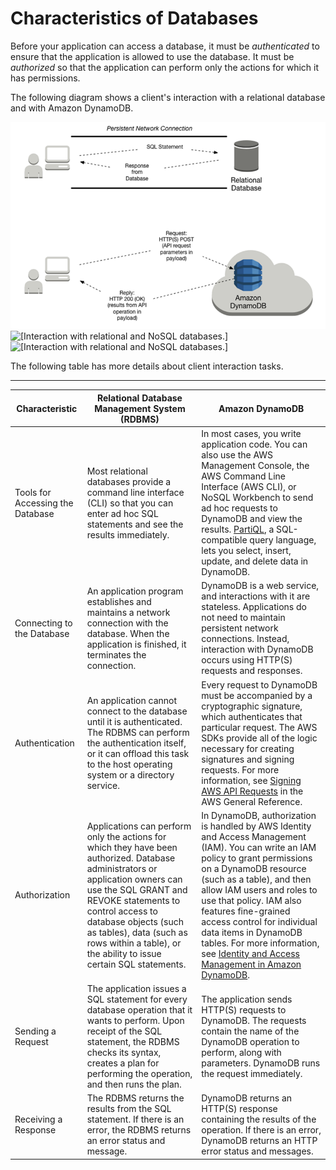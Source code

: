 # Characteristics of Databases<a name="SQLtoNoSQL.Accessing"></a>

Before your application can access a database, it must be *authenticated* to ensure that the application is allowed to use the database\. It must be *authorized* so that the application can perform only the actions for which it has permissions\.

The following diagram shows a client's interaction with a relational database and with Amazon DynamoDB\.

![\[Interaction with relational and NoSQL databases.\]](./images/SQLtoNoSQL.png)![\[Interaction with relational and NoSQL databases.\]](./)![\[Interaction with relational and NoSQL databases.\]](./)

The following table has more details about client interaction tasks\.


****  

| Characteristic | Relational Database Management System \(RDBMS\) | Amazon DynamoDB | 
| --- | --- | --- | 
| Tools for Accessing the Database |  Most relational databases provide a command line interface \(CLI\) so that you can enter ad hoc SQL statements and see the results immediately\.  | In most cases, you write application code\. You can also use the AWS Management Console, the AWS Command Line Interface \(AWS CLI\), or NoSQL Workbench to send ad hoc requests to DynamoDB and view the results\. [PartiQL](https://docs.aws.amazon.com/amazondynamodb/latest/developerguide/ql-reference.html), a SQL\-compatible query language, lets you select, insert, update, and delete data in DynamoDB\. | 
| Connecting to the Database | An application program establishes and maintains a network connection with the database\. When the application is finished, it terminates the connection\. | DynamoDB is a web service, and interactions with it are stateless\. Applications do not need to maintain persistent network connections\. Instead, interaction with DynamoDB occurs using HTTP\(S\) requests and responses\. | 
| Authentication | An application cannot connect to the database until it is authenticated\. The RDBMS can perform the authentication itself, or it can offload this task to the host operating system or a directory service\. | Every request to DynamoDB must be accompanied by a cryptographic signature, which authenticates that particular request\. The AWS SDKs provide all of the logic necessary for creating signatures and signing requests\. For more information, see [Signing AWS API Requests](https://docs.aws.amazon.com/general/latest/gr/signing_aws_api_requests.html) in the AWS General Reference\. | 
| Authorization | Applications can perform only the actions for which they have been authorized\. Database administrators or application owners can use the SQL GRANT and REVOKE statements to control access to database objects \(such as tables\), data \(such as rows within a table\), or the ability to issue certain SQL statements\. | In DynamoDB, authorization is handled by AWS Identity and Access Management \(IAM\)\. You can write an IAM policy to grant permissions on a DynamoDB resource \(such as a table\), and then allow IAM users and roles to use that policy\. IAM also features fine\-grained access control for individual data items in DynamoDB tables\. For more information, see [Identity and Access Management in Amazon DynamoDB](authentication-and-access-control.md)\. | 
| Sending a Request | The application issues a SQL statement for every database operation that it wants to perform\. Upon receipt of the SQL statement, the RDBMS checks its syntax, creates a plan for performing the operation, and then runs the plan\. | The application sends HTTP\(S\) requests to DynamoDB\. The requests contain the name of the DynamoDB operation to perform, along with parameters\. DynamoDB runs the request immediately\. | 
| Receiving a Response | The RDBMS returns the results from the SQL statement\. If there is an error, the RDBMS returns an error status and message\. | DynamoDB returns an HTTP\(S\) response containing the results of the operation\. If there is an error, DynamoDB returns an HTTP error status and messages\. | 